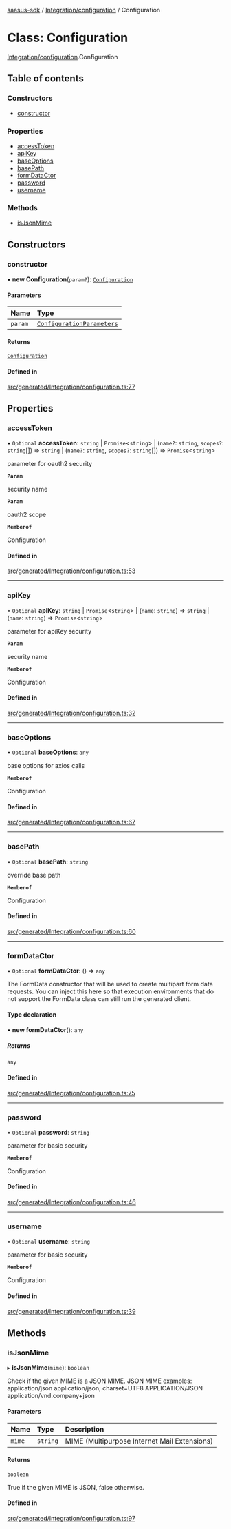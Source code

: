 [saasus-sdk](../README.md) / [Integration/configuration](../modules/Integration_configuration.md) / Configuration

# Class: Configuration

[Integration/configuration](../modules/Integration_configuration.md).Configuration

## Table of contents

### Constructors

- [constructor](Integration_configuration.Configuration.md#constructor)

### Properties

- [accessToken](Integration_configuration.Configuration.md#accesstoken)
- [apiKey](Integration_configuration.Configuration.md#apikey)
- [baseOptions](Integration_configuration.Configuration.md#baseoptions)
- [basePath](Integration_configuration.Configuration.md#basepath)
- [formDataCtor](Integration_configuration.Configuration.md#formdatactor)
- [password](Integration_configuration.Configuration.md#password)
- [username](Integration_configuration.Configuration.md#username)

### Methods

- [isJsonMime](Integration_configuration.Configuration.md#isjsonmime)

## Constructors

### constructor

• **new Configuration**(`param?`): [`Configuration`](Integration_configuration.Configuration.md)

#### Parameters

| Name | Type |
| :------ | :------ |
| `param` | [`ConfigurationParameters`](../interfaces/Integration_configuration.ConfigurationParameters.md) |

#### Returns

[`Configuration`](Integration_configuration.Configuration.md)

#### Defined in

[src/generated/Integration/configuration.ts:77](https://github.com/saasus-platform/saasus-sdk-javascript/blob/997c544/src/generated/Integration/configuration.ts#L77)

## Properties

### accessToken

• `Optional` **accessToken**: `string` \| `Promise`\<`string`\> \| (`name?`: `string`, `scopes?`: `string`[]) => `string` \| (`name?`: `string`, `scopes?`: `string`[]) => `Promise`\<`string`\>

parameter for oauth2 security

**`Param`**

security name

**`Param`**

oauth2 scope

**`Memberof`**

Configuration

#### Defined in

[src/generated/Integration/configuration.ts:53](https://github.com/saasus-platform/saasus-sdk-javascript/blob/997c544/src/generated/Integration/configuration.ts#L53)

___

### apiKey

• `Optional` **apiKey**: `string` \| `Promise`\<`string`\> \| (`name`: `string`) => `string` \| (`name`: `string`) => `Promise`\<`string`\>

parameter for apiKey security

**`Param`**

security name

**`Memberof`**

Configuration

#### Defined in

[src/generated/Integration/configuration.ts:32](https://github.com/saasus-platform/saasus-sdk-javascript/blob/997c544/src/generated/Integration/configuration.ts#L32)

___

### baseOptions

• `Optional` **baseOptions**: `any`

base options for axios calls

**`Memberof`**

Configuration

#### Defined in

[src/generated/Integration/configuration.ts:67](https://github.com/saasus-platform/saasus-sdk-javascript/blob/997c544/src/generated/Integration/configuration.ts#L67)

___

### basePath

• `Optional` **basePath**: `string`

override base path

**`Memberof`**

Configuration

#### Defined in

[src/generated/Integration/configuration.ts:60](https://github.com/saasus-platform/saasus-sdk-javascript/blob/997c544/src/generated/Integration/configuration.ts#L60)

___

### formDataCtor

• `Optional` **formDataCtor**: () => `any`

The FormData constructor that will be used to create multipart form data
requests. You can inject this here so that execution environments that
do not support the FormData class can still run the generated client.

#### Type declaration

• **new formDataCtor**(): `any`

##### Returns

`any`

#### Defined in

[src/generated/Integration/configuration.ts:75](https://github.com/saasus-platform/saasus-sdk-javascript/blob/997c544/src/generated/Integration/configuration.ts#L75)

___

### password

• `Optional` **password**: `string`

parameter for basic security

**`Memberof`**

Configuration

#### Defined in

[src/generated/Integration/configuration.ts:46](https://github.com/saasus-platform/saasus-sdk-javascript/blob/997c544/src/generated/Integration/configuration.ts#L46)

___

### username

• `Optional` **username**: `string`

parameter for basic security

**`Memberof`**

Configuration

#### Defined in

[src/generated/Integration/configuration.ts:39](https://github.com/saasus-platform/saasus-sdk-javascript/blob/997c544/src/generated/Integration/configuration.ts#L39)

## Methods

### isJsonMime

▸ **isJsonMime**(`mime`): `boolean`

Check if the given MIME is a JSON MIME.
JSON MIME examples:
  application/json
  application/json; charset=UTF8
  APPLICATION/JSON
  application/vnd.company+json

#### Parameters

| Name | Type | Description |
| :------ | :------ | :------ |
| `mime` | `string` | MIME (Multipurpose Internet Mail Extensions) |

#### Returns

`boolean`

True if the given MIME is JSON, false otherwise.

#### Defined in

[src/generated/Integration/configuration.ts:97](https://github.com/saasus-platform/saasus-sdk-javascript/blob/997c544/src/generated/Integration/configuration.ts#L97)
